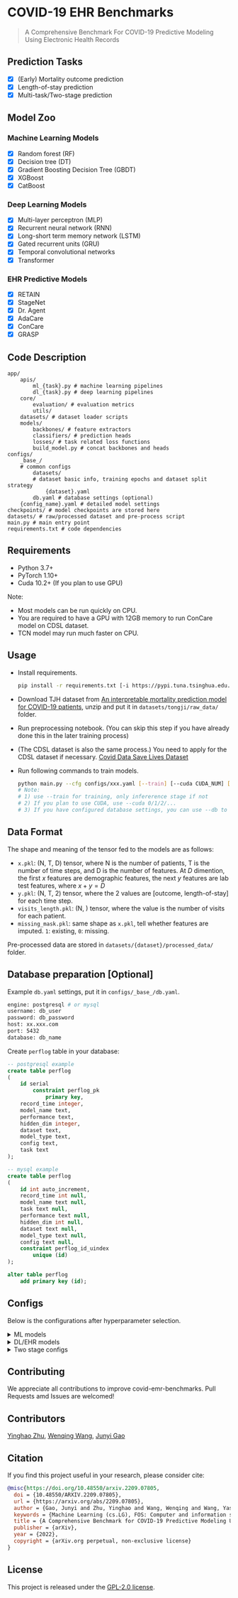 # COVID-19 EHR Benchmarks

> A Comprehensive Benchmark For COVID-19 Predictive Modeling Using Electronic Health Records

## Prediction Tasks

- [x] (Early) Mortality outcome prediction
- [x] Length-of-stay prediction
- [x] Multi-task/Two-stage prediction

## Model Zoo

### Machine Learning Models

- [x] Random forest (RF)
- [x] Decision tree (DT)
- [x] Gradient Boosting Decision Tree (GBDT)
- [x] XGBoost
- [x] CatBoost

### Deep Learning Models

- [x] Multi-layer perceptron (MLP)
- [x] Recurrent neural network (RNN)
- [x] Long-short term memory network (LSTM)
- [x] Gated recurrent units (GRU)
- [x] Temporal convolutional networks
- [x] Transformer

### EHR Predictive Models

- [x] RETAIN
- [x] StageNet
- [x] Dr. Agent
- [x] AdaCare
- [x] ConCare
- [x] GRASP

## Code Description

```shell
app/
    apis/
        ml_{task}.py # machine learning pipelines
        dl_{task}.py # deep learning pipelines
    core/
        evaluation/ # evaluation metrics
        utils/
    datasets/ # dataset loader scripts
    models/
        backbones/ # feature extractors
        classifiers/ # prediction heads
        losses/ # task related loss functions
        build_model.py # concat backbones and heads
configs/
    _base_/
    # common configs
        datasets/
        # dataset basic info, training epochs and dataset split strategy
            {dataset}.yaml
        db.yaml # database settings (optional)
    {config_name}.yaml # detailed model settings
checkpoints/ # model checkpoints are stored here
datasets/ # raw/processed dataset and pre-process script
main.py # main entry point
requirements.txt # code dependencies
```

## Requirements

- Python 3.7+
- PyTorch 1.10+
- Cuda 10.2+ (If you plan to use GPU)

Note:

- Most models can be run quickly on CPU.
- You are required to have a GPU with 12GB memory to run ConCare model on CDSL dataset.
- TCN model may run much faster on CPU.

## Usage

- Install requirements.

    ```bash
    pip install -r requirements.txt [-i https://pypi.tuna.tsinghua.edu.cn/simple] # [xxx] is optional
    ```

- Download TJH dataset from [An interpretable mortality prediction model for COVID-19 patients](https://www.nature.com/articles/s42256-020-0180-7), unzip and put it in `datasets/tongji/raw_data/` folder.
- Run preprocessing notebook. (You can skip this step if you have already done this in the later training process)
- (The CDSL dataset is also the same process.) You need to apply for the CDSL dataset if necessary. [Covid Data Save Lives Dataset](https://www.hmhospitales.com/coronavirus/covid-data-save-lives/english-version)
- Run following commands to train models.

    ```bash
    python main.py --cfg configs/xxx.yaml [--train] [--cuda CUDA_NUM] [--db]
    # Note:
    # 1) use --train for training, only infererence stage if not
    # 2) If you plan to use CUDA, use --cuda 0/1/2/...
    # 3) If you have configured database settings, you can use --db to upload performance after training to the database.
    ```

## Data Format

The shape and meaning of the tensor fed to the models are as follows:

- `x.pkl`: (N, T, D) tensor, where N is the number of patients, T is the number of time steps, and D is the number of features. At $D$ dimention, the first $x$ features are demographic features, the next $y$ features are lab test features, where $x + y = D$
- `y.pkl`: (N, T, 2) tensor, where the 2 values are [outcome, length-of-stay] for each time step.
- `visits_length.pkl`: (N, ) tensor, where the value is the number of visits for each patient.
- `missing_mask.pkl`: same shape as `x.pkl`, tell whether features are imputed. `1`: existing, `0`: missing.

Pre-processed data are stored in `datasets/{dataset}/processed_data/` folder.

## Database preparation [Optional]

Example `db.yaml` settings, put it in `configs/_base_/db.yaml`.

```bash
engine: postgresql # or mysql
username: db_user
password: db_password
host: xx.xxx.com
port: 5432
database: db_name
```

Create `perflog` table in your database:

```sql
-- postgresql example
create table perflog
(
	id serial
		constraint perflog_pk
			primary key,
	record_time integer,
	model_name text,
	performance text,
	hidden_dim integer,
	dataset text,
	model_type text,
	config text,
	task text
);

-- mysql example
create table perflog
(
	id int auto_increment,
	record_time int null,
	model_name text null,
	task text null,
	performance text null,
	hidden_dim int null,
	dataset text null,
	model_type text null,
	config text null,
	constraint perflog_id_uindex
		unique (id)
);

alter table perflog
	add primary key (id);
```

## Configs

Below is the configurations after hyperparameter selection.

<details>

<summary>ML models</summary>

```bash
hm_los_catboost_kf10_md6_iter150_lr0.1_test
hm_los_decision_tree_kf10_md10_test
hm_los_gbdt_kf10_lr0.1_ss0.8_ne100_test
hm_los_random_forest_kf10_md10_mss2_ne100_test
hm_los_xgboost_kf10_lr0.01_md5_cw3_test
hm_outcome_catboost_kf10_md3_iter150_lr0.1_test
hm_outcome_decision_tree_kf10_md10_test
hm_outcome_gbdt_kf10_lr0.1_ss0.6_ne100_test
hm_outcome_random_forest_kf10_md20_mss10_ne100_test
hm_outcome_xgboost_kf10_lr0.1_md7_cw3_test
tj_los_catboost_kf10_md3_iter150_lr0.1_test
tj_los_decision_tree_kf10_md10_test
tj_los_gbdt_kf10_lr0.1_ss0.8_ne100_test
tj_los_random_forest_kf10_md20_mss5_ne100_test
tj_los_xgboost_kf10_lr0.01_md5_cw1_test
tj_outcome_catboost_kf10_md3_iter150_lr0.1_test
tj_outcome_decision_tree_kf10_md10_test
tj_outcome_gbdt_kf10_lr0.1_ss0.6_ne100_test
tj_outcome_random_forest_kf10_md20_mss2_ne10_test
tj_outcome_xgboost_kf10_lr0.1_md5_cw5_test
```

</details>

<details>
<summary>DL/EHR models</summary>

```bash
tj_outcome_grasp_ep100_kf10_bs64_hid64
tj_los_grasp_ep100_kf10_bs64_hid128
tj_outcome_concare_ep100_kf10_bs64_hid128
tj_los_concare_ep100_kf10_bs64_hid128
tj_outcome_agent_ep100_kf10_bs64_hid128
tj_los_agent_ep100_kf10_bs64_hid64
tj_outcome_adacare_ep100_kf10_bs64_hid64
tj_los_adacare_ep100_kf10_bs64_hid64
tj_outcome_transformer_ep100_kf10_bs64_hid128
tj_los_transformer_ep100_kf10_bs64_hid64
tj_outcome_tcn_ep100_kf10_bs64_hid128
tj_los_tcn_ep100_kf10_bs64_hid128
tj_outcome_stagenet_ep100_kf10_bs64_hid64
tj_los_stagenet_ep100_kf10_bs64_hid64
tj_outcome_rnn_ep100_kf10_bs64_hid64
tj_los_rnn_ep100_kf10_bs64_hid128
tj_outcome_retain_ep100_kf10_bs64_hid128
tj_los_retain_ep100_kf10_bs64_hid128
tj_outcome_mlp_ep100_kf10_bs64_hid64
tj_los_mlp_ep100_kf10_bs64_hid128
tj_outcome_lstm_ep100_kf10_bs64_hid64
tj_los_lstm_ep100_kf10_bs64_hid128
tj_outcome_gru_ep100_kf10_bs64_hid64
tj_los_gru_ep100_kf10_bs64_hid128
tj_multitask_rnn_ep100_kf10_bs64_hid64
tj_multitask_lstm_ep100_kf10_bs64_hid128
tj_multitask_gru_ep100_kf10_bs64_hid128
tj_multitask_transformer_ep100_kf10_bs64_hid128
tj_multitask_tcn_ep100_kf10_bs64_hid64
tj_multitask_mlp_ep100_kf10_bs64_hid128
tj_multitask_adacare_ep100_kf10_bs64_hid128
tj_multitask_agent_ep100_kf10_bs64_hid64
tj_multitask_concare_ep100_kf10_bs64_hid128
tj_multitask_stagenet_ep100_kf10_bs64_hid64
tj_multitask_grasp_ep100_kf10_bs64_hid128
tj_multitask_retain_ep100_kf10_bs64_hid64
hm_outcome_mlp_ep100_kf10_bs64_hid64
hm_los_mlp_ep100_kf10_bs64_hid128
hm_outcome_lstm_ep100_kf10_bs64_hid64
hm_los_lstm_ep100_kf10_bs64_hid128
hm_outcome_gru_ep100_kf10_bs64_hid64
hm_los_gru_ep100_kf10_bs64_hid128
hm_outcome_grasp_ep100_kf10_bs64_hid64
hm_los_grasp_ep100_kf10_bs64_hid64
hm_outcome_concare_ep100_kf10_bs64_hid128
hm_los_concare_ep100_kf10_bs64_hid64
hm_outcome_agent_ep100_kf10_bs64_hid128
hm_los_agent_ep100_kf10_bs64_hid64
hm_outcome_adacare_ep100_kf10_bs64_hid64
hm_los_adacare_ep100_kf10_bs64_hid128
hm_outcome_transformer_ep100_kf10_bs64_hid128
hm_los_transformer_ep100_kf10_bs64_hid128
hm_outcome_tcn_ep100_kf10_bs64_hid64
hm_los_tcn_ep100_kf10_bs64_hid128
hm_outcome_stagenet_ep100_kf10_bs64_hid64
hm_los_stagenet_ep100_kf10_bs64_hid64
hm_outcome_rnn_ep100_kf10_bs64_hid64
hm_los_rnn_ep100_kf10_bs64_hid128
hm_outcome_retain_ep100_kf10_bs64_hid128
hm_los_retain_ep100_kf10_bs64_hid128
hm_multitask_rnn_ep100_kf10_bs512_hid128
hm_multitask_lstm_ep100_kf10_bs512_hid64
hm_multitask_gru_ep100_kf10_bs512_hid128
hm_multitask_transformer_ep100_kf10_bs512_hid64
hm_multitask_tcn_ep100_kf10_bs512_hid64
hm_multitask_mlp_ep100_kf10_bs512_hid128
hm_multitask_adacare_ep100_kf10_bs512_hid128
hm_multitask_agent_ep100_kf10_bs512_hid128
hm_multitask_concare_ep100_kf10_bs64_hid128
hm_multitask_stagenet_ep100_kf10_bs512_hid128
hm_multitask_grasp_ep100_kf10_bs512_hid64
hm_multitask_retain_ep100_kf10_bs512_hid128
```
</details>

<details>
<summary>Two stage configs</summary>

```bash
tj_twostage_adacare_kf10.yaml
tj_twostage_agent_kf10.yaml
tj_twostage_concare_kf10.yaml
tj_twostage_gru_kf10.yaml
tj_twostage_lstm_kf10.yaml
tj_twostage_mlp_kf10.yaml
tj_twostage_retain_kf10.yaml
tj_twostage_rnn_kf10.yaml
tj_twostage_stagenet_kf10.yaml
tj_twostage_tcn_kf10.yaml
tj_twostage_transformer_kf10.yaml
tj_twostage_grasp_kf10.yaml
hm_twostage_adacare_kf10.yaml
hm_twostage_agent_kf10.yaml
hm_twostage_concare_kf10.yaml
hm_twostage_gru_kf10.yaml
hm_twostage_lstm_kf10.yaml
hm_twostage_mlp_kf10.yaml
hm_twostage_retain_kf10.yaml
hm_twostage_rnn_kf10.yaml
hm_twostage_stagenet_kf10.yaml
hm_twostage_tcn_kf10.yaml
hm_twostage_transformer_kf10.yaml
hm_twostage_grasp_kf10.yaml
```
</details>

## Contributing

We appreciate all contributions to improve covid-emr-benchmarks. Pull Requests amd Issues are welcomed!

## Contributors

[Yinghao Zhu](https://github.com/yhzhu99), [Wenqing Wang](https://github.com/ericaaaaaaaa), [Junyi Gao](https://github.com/v1xerunt)

## Citation

If you find this project useful in your research, please consider cite:

```BibTeX
@misc{https://doi.org/10.48550/arxiv.2209.07805,
  doi = {10.48550/ARXIV.2209.07805},
  url = {https://arxiv.org/abs/2209.07805},
  author = {Gao, Junyi and Zhu, Yinghao and Wang, Wenqing and Wang, Yasha and Tang, Wen and Ma, Liantao},
  keywords = {Machine Learning (cs.LG), FOS: Computer and information sciences, FOS: Computer and information sciences},
  title = {A Comprehensive Benchmark for COVID-19 Predictive Modeling Using Electronic Health Records in Intensive Care: Choosing the Best Model for COVID-19 Prognosis},
  publisher = {arXiv},
  year = {2022},
  copyright = {arXiv.org perpetual, non-exclusive license}
}
```

## License

This project is released under the [GPL-2.0 license](LICENSE).
